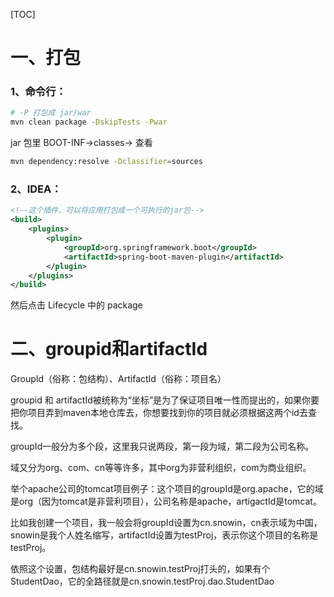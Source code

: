 [TOC]



# 一、打包

### 1、命令行：
```sh
# -P 打包成 jar/war
mvn clean package -DskipTests -Pwar
```

jar 包里 BOOT-INF->classes->  查看


```sh
mvn dependency:resolve -Dclassifier=sources
```


### 2、IDEA：

```xml
<!--这个插件，可以将应用打包成一个可执行的jar包-->
<build>
    <plugins>
        <plugin>
            <groupId>org.springframework.boot</groupId>
            <artifactId>spring-boot-maven-plugin</artifactId>
        </plugin>
    </plugins>
</build>
```

然后点击 Lifecycle 中的 package



# 二、groupid和artifactId

GroupId（俗称：包结构）、ArtifactId（俗称：项目名）

groupid 和 artifactId被统称为“坐标”是为了保证项目唯一性而提出的，如果你要把你项目弄到maven本地仓库去，你想要找到你的项目就必须根据这两个id去查找。　　

groupId一般分为多个段，这里我只说两段，第一段为域，第二段为公司名称。

域又分为org、com、cn等等许多，其中org为非营利组织，com为商业组织。

举个apache公司的tomcat项目例子：这个项目的groupId是org.apache，它的域是org（因为tomcat是非营利项目），公司名称是apache，artigactId是tomcat。

比如我创建一个项目，我一般会将groupId设置为cn.snowin，cn表示域为中国，snowin是我个人姓名缩写，artifactId设置为testProj，表示你这个项目的名称是testProj。

依照这个设置，包结构最好是cn.snowin.testProj打头的，如果有个StudentDao，它的全路径就是cn.snowin.testProj.dao.StudentDao

